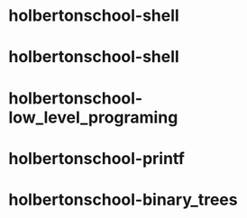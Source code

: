 # holbertonschool-shell
# holbertonschool-shell
# holbertonschool-low_level_programing
# holbertonschool-printf
# holbertonschool-binary_trees
